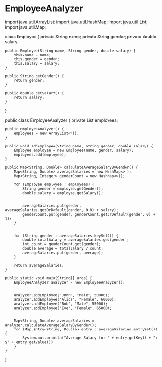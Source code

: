 
# EmployeeAnalyzer
import java.util.ArrayList;
import java.util.HashMap;
import java.util.List;
import java.util.Map;

class Employee {
    private String name;
    private String gender;
    private double salary;

    public Employee(String name, String gender, double salary) {
        this.name = name;
        this.gender = gender;
        this.salary = salary;
    }

    public String getGender() {
        return gender;
    }

    public double getSalary() {
        return salary;
    }
}

public class EmployeeAnalyzer {
    private List<Employee> employees;

    public EmployeeAnalyzer() {
        employees = new ArrayList<>();
    }

    public void addEmployee(String name, String gender, double salary) {
        Employee employee = new Employee(name, gender, salary);
        employees.add(employee);
    }

    public Map<String, Double> calculateAverageSalaryByGender() {
        Map<String, Double> averageSalaries = new HashMap<>();
        Map<String, Integer> genderCount = new HashMap<>();

        for (Employee employee : employees) {
            String gender = employee.getGender();
            double salary = employee.getSalary();

            
            averageSalaries.put(gender, averageSalaries.getOrDefault(gender, 0.0) + salary);
            genderCount.put(gender, genderCount.getOrDefault(gender, 0) + 1);
        }

        
        for (String gender : averageSalaries.keySet()) {
            double totalSalary = averageSalaries.get(gender);
            int count = genderCount.get(gender);
            double average = totalSalary / count;
            averageSalaries.put(gender, average);
        }

        return averageSalaries;
    }

    public static void main(String[] args) {
        EmployeeAnalyzer analyzer = new EmployeeAnalyzer();

        
        analyzer.addEmployee("John", "Male", 50000);
        analyzer.addEmployee("Alice", "Female", 60000);
        analyzer.addEmployee("Bob", "Male", 55000);
        analyzer.addEmployee("Eve", "Female", 65000);

        
        Map<String, Double> averageSalaries = analyzer.calculateAverageSalaryByGender();
        for (Map.Entry<String, Double> entry : averageSalaries.entrySet()) {
            System.out.println("Average Salary for " + entry.getKey() + ": $" + entry.getValue());
        }
    }
}
